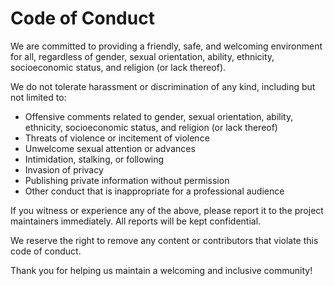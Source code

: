 # Code of Conduct

We are committed to providing a friendly, safe, and welcoming environment for all, regardless of gender, sexual orientation, ability, ethnicity, socioeconomic status, and religion (or lack thereof).

We do not tolerate harassment or discrimination of any kind, including but not limited to:

- Offensive comments related to gender, sexual orientation, ability, ethnicity, socioeconomic status, and religion (or lack thereof)
- Threats of violence or incitement of violence
- Unwelcome sexual attention or advances
- Intimidation, stalking, or following
- Invasion of privacy
- Publishing private information without permission
- Other conduct that is inappropriate for a professional audience

If you witness or experience any of the above, please report it to the project maintainers immediately. All reports will be kept confidential.

We reserve the right to remove any content or contributors that violate this code of conduct.

Thank you for helping us maintain a welcoming and inclusive community!